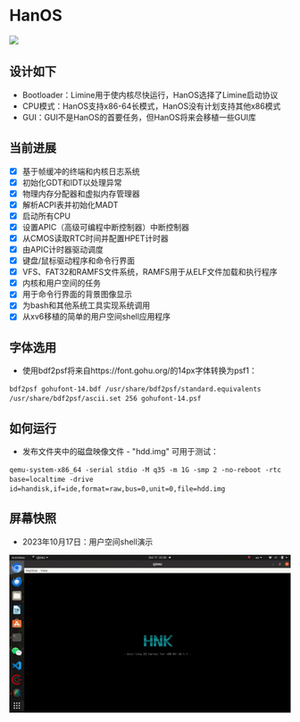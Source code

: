 # HanOS

![](https://tokei.rs/b1/github/jjwang/HanOS?category=code)

## 设计如下

- Bootloader：Limine用于使内核尽快运行，HanOS选择了Limine启动协议
- CPU模式：HanOS支持x86-64长模式，HanOS没有计划支持其他x86模式
- GUI：GUI不是HanOS的首要任务，但HanOS将来会移植一些GUI库

## 当前进展
- [x] 基于帧缓冲的终端和内核日志系统
- [x] 初始化GDT和IDT以处理异常
- [x] 物理内存分配器和虚拟内存管理器
- [x] 解析ACPI表并初始化MADT
- [x] 启动所有CPU
- [x] 设置APIC（高级可编程中断控制器）中断控制器
- [x] 从CMOS读取RTC时间并配置HPET计时器
- [x] 由APIC计时器驱动调度
- [x] 键盘/鼠标驱动程序和命令行界面
- [x] VFS、FAT32和RAMFS文件系统，RAMFS用于从ELF文件加载和执行程序
- [x] 内核和用户空间的任务
- [x] 用于命令行界面的背景图像显示
- [x] 为bash和其他系统工具实现系统调用
- [x] 从xv6移植的简单的用户空间shell应用程序

## 字体选用
- 使用bdf2psf将来自https://font.gohu.org/的14px字体转换为psf1：

`bdf2psf gohufont-14.bdf /usr/share/bdf2psf/standard.equivalents /usr/share/bdf2psf/ascii.set 256 gohufont-14.psf`

## 如何运行
- 发布文件夹中的磁盘映像文件 - "hdd.img" 可用于测试：

`qemu-system-x86_64 -serial stdio -M q35 -m 1G -smp 2 -no-reboot -rtc base=localtime -drive id=handisk,if=ide,format=raw,bus=0,unit=0,file=hdd.img`

## 屏幕快照
- 2023年10月17日：用户空间shell演示

![Cool~~~](https://raw.githubusercontent.com/jjwang/HanOS/main/screenshot/0005-shell.gif)

